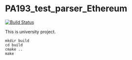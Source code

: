 # PA193_test_parser_Ethereum

[![Build Status](https://travis-ci.org/kasparjarek/PA193_test_parser_Ethereum.svg?branch=master)](https://travis-ci.org/kasparjarek/PA193_test_parser_Ethereum)

This is university project.

```
mkdir build
cd build
cmake ..
make
```
